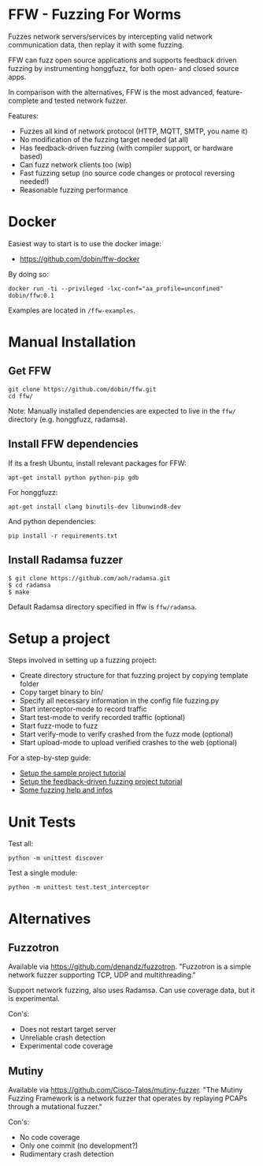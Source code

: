 # FFW - Fuzzing For Worms

Fuzzes network servers/services by intercepting valid network
communication data, then replay it with some fuzzing.

FFW can fuzz open source applications and supports feedback driven fuzzing
by instrumenting honggfuzz, for both open- and closed source apps.

In comparison with the alternatives, FFW is the most advanced,
feature-complete and tested network fuzzer.

Features:
* Fuzzes all kind of network protocol (HTTP, MQTT, SMTP, you name it)
* No modification of the fuzzing target needed (at all)
* Has feedback-driven fuzzing (with compiler support, or hardware based)
* Can fuzz network clients too (wip)
* Fast fuzzing setup (no source code changes or protocol reversing needed!)
* Reasonable fuzzing performance


# Docker

Easiest way to start is to use the docker image:
* https://github.com/dobin/ffw-docker

By doing so:
```
docker run -ti --privileged -lxc-conf="aa_profile=unconfined" dobin/ffw:0.1
```

Examples are located in `/ffw-examples`.


# Manual Installation

## Get FFW

```
git clone https://github.com/dobin/ffw.git
cd ffw/
```

Note: Manually installed dependencies are expected to live in
the `ffw/` directory (e.g. honggfuzz, radamsa).


## Install FFW dependencies

If its a fresh Ubuntu, install relevant packages for FFW:
```
apt-get install python python-pip gdb
```

For honggfuzz:
```
apt-get install clang binutils-dev libunwind8-dev
```

And python dependencies:
```
pip install -r requirements.txt
```

## Install Radamsa fuzzer

```
$ git clone https://github.com/aoh/radamsa.git
$ cd radamsa
$ make
```

Default Radamsa directory specified in ffw is `ffw/radamsa`.

# Setup a project

Steps involved in setting up a fuzzing project:

* Create directory structure for that fuzzing project by copying template folder
* Copy target binary to bin/
* Specify all necessary information in the config file fuzzing.py
* Start interceptor-mode to record traffic
* Start test-mode to verify recorded traffic (optional)
* Start fuzz-mode to fuzz
* Start verify-mode to verify crashed from the fuzz mode (optional)
* Start upload-mode to upload verified crashes to the web (optional)


For a step-by-step guide:
* [Setup the sample project tutorial](https://github.com/dobin/ffw/blob/master/docs/tutorial-sample-project.md)
* [Setup the feedback-driven fuzzing project tutorial](https://github.com/dobin/ffw/blob/master/docs/tutorial-honggmode.md)
* [Some fuzzing help and infos](https://github.com/dobin/ffw/blob/master/docs/notes.md)


# Unit Tests

Test all:

```
python -m unittest discover
```

Test a single module:
```
python -m unittest test.test_interceptor
```

# Alternatives

## Fuzzotron

Available via https://github.com/denandz/fuzzotron. "Fuzzotron is a simple network fuzzer supporting TCP, UDP and multithreading."

Support network fuzzing, also uses Radamsa. Can use coverage data, but it is experimental.

Con's:
* Does not restart target server
* Unreliable crash detection
* Experimental code coverage

## Mutiny

Available via https://github.com/Cisco-Talos/mutiny-fuzzer. "The Mutiny Fuzzing Framework is a network fuzzer that operates by replaying PCAPs through a mutational fuzzer."

Con's:
* No code coverage
* Only one commit (no development?)
* Rudimentary crash detection
